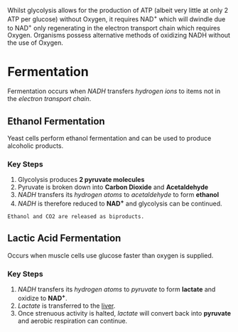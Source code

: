 
Whilst glycolysis allows for the production of ATP (albeit very little at only 2 ATP per glucose) without Oxygen, it requires NAD<sup>+</sup> which will dwindle due to NAD<sup>+</sup> only regenerating in the electron transport chain which requires Oxygen. Organisms possess alternative methods of oxidizing NADH without the use of Oxygen.

# Fermentation

Fermentation occurs when *NADH* transfers *hydrogen ions* to items not in the *electron transport chain*.

## Ethanol Fermentation

Yeast cells perform ethanol fermentation and can be used to produce alcoholic products.

### Key Steps

1. Glycolysis produces **2 pyruvate molecules**
2. Pyruvate is broken down into **Carbon Dioxide** and **Acetaldehyde**
3. *NADH* transfers its *hydrogen atoms* to *acetaldehyde* to form **ethanol**
4. *NADH* is therefore reduced to **NAD<sup>+</sup>** and glycolysis can be continued.

`Ethanol and CO2 are released as biproducts.`

## Lactic Acid Fermentation

Occurs when muscle cells use glucose faster than oxygen is supplied.

### Key Steps

1. *NADH* transfers its *hydrogen atoms* to *pyruvate* to form **lactate** and oxidize to **NAD<sup>+</sup>**.
2. *Lactate* is transferred to the <u>liver</u>.
3. Once strenuous activity is halted, *lactate* will convert back into **pyruvate** and aerobic respiration can continue.